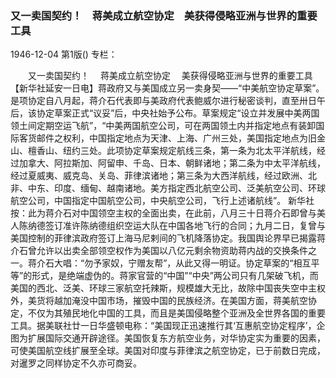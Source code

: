 ### 又一卖国契约！　蒋美成立航空协定　美获得侵略亚洲与世界的重要工具

1946-12-04
第1版()
专栏：

　　又一卖国契约！
  　蒋美成立航空协定
  　美获得侵略亚洲与世界的重要工具
    【新华社延安一日电】蒋政府又与美国成立另一卖身契——“中美航空协定草案”。是项协定自八月起，蒋介石代表即与美政府代表鲍威尔进行秘密谈判，直至卅日午后，该协定草案正式“议妥”后，中央社始予公布。草案规定“设立并发展中美两国领土间定期空运飞航”，“中美两国航空公司，可在两国领土内并指定地点有装卸国际客货邮件之权利，中国指定地点为天津、上海、广州三处，美国指定地点为旧金山、檀香山、纽约三处。此项协定草案规定航线三条，第一条为北太平洋航线，经过加拿大、阿拉斯加、阿留申、千岛、日本、朝鲜诸地；第二条为中太平洋航线，经过夏威夷、威克岛、关岛、菲律滨诸地；第三条为大西洋航线，经过欧洲、北非、中东、印度、缅甸、越南诸地。美方指定西北航空公司、泛美航空公司、环球航空公司，中国指定中国航空公司，中央航空公司，飞行上述诸航线”。
    新华社按：此为蒋介石对中国领空主权的全面出卖，在此前，八月三十日蒋介石即曾与美人陈纳德签订准许陈纳德组织空运大队在中国各地飞行的合同；九月二日，复曾与美国控制的菲律滨政府签订上海马尼剌间的飞机降落协定。我国舆论界早已揭露蒋介石曾允许以出卖全部领空权作为美国以八亿元剩余物资助蒋内战的交换条件之一。蒋介石大唱：“勿予家奴，宁赠友帮”，从此又得一明证。协定草案的“相互平等”的形式，是绝端虚伪的。蒋家官营的“中国”“中央”两公司只有几架破飞机，而美国的西北、泛美、环球三家航空托辣斯，规模雄大无比，故除中国丧失空中主权外，美货将越加淹没中国市场，摧毁中国的民族经济。在美国方面，蒋美航空协定，不仅为其殖民地化中国的工具，而且是美国侵略整个亚洲及全世界各国的重要工具。据美联社廿一日华盛顿电称：“美国现正迅速推行其‘互惠航空协定程序’，企图为扩展国际交通开辟途径。美国恢复东方航空业务，对华协定实为重要的因素，可使美国航空线扩展至全球。美国对印度与菲律滨之航空协定，已于前数日完成，对暹罗之同样协定不久亦可商妥。
